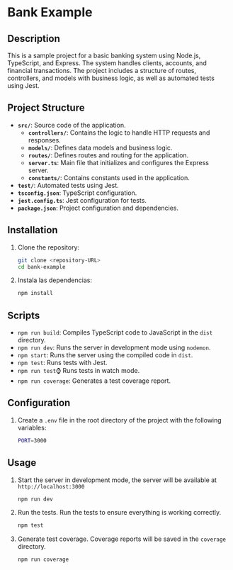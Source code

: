 # Bank Example

## Description

This is a sample project for a basic banking system using Node.js, TypeScript, and Express. The system handles clients, accounts, and financial transactions. The project includes a structure of routes, controllers, and models with business logic, as well as automated tests using Jest.

## Project Structure

- **`src/`**: Source code of the application.
  - **`controllers/`**: Contains the logic to handle HTTP requests and responses.
  - **`models/`**: Defines data models and business logic.
  - **`routes/`**: Defines routes and routing for the application.
  - **`server.ts`**: Main file that initializes and configures the Express server.
  - **`constants/`**: Contains constants used in the application.
- **`test/`**: Automated tests using Jest.
- **`tsconfig.json`**: TypeScript configuration.
- **`jest.config.ts`**: Jest configuration for tests.
- **`package.json`**: Project configuration and dependencies.

## Installation

1. Clone the repository:

   ```bash
   git clone <repository-URL>
   cd bank-example

2. Instala las dependencias:

   ```bash
   npm install


## Scripts

- `npm run build`: Compiles TypeScript code to JavaScript in the `dist` directory.
- `npm run dev`: Runs the server in development mode using `nodemon`.
- `npm start`: Runs the server using the compiled code in `dist`.
- `npm test`: Runs tests with Jest.
- `npm run test`:watch: Runs tests in watch mode.
- `npm run coverage`: Generates a test coverage report.

## Configuration

1. Create a `.env` file in the root directory of the project with the following variables:

   ```bash
   PORT=3000

## Usage

1. Start the server in development mode, the server will be available at `http://localhost:3000`

   ```bash
   npm run dev


2. Run the tests. Run the tests to ensure everything is working correctly.

   ```bash
   npm test

3. Generate test coverage. Coverage reports will be saved in the `coverage` directory.

   ```bash
   npm run coverage
